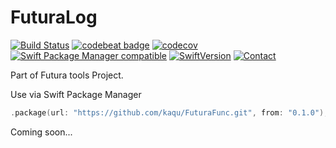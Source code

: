 # FuturaLog

[![Build Status](https://travis-ci.org/kaqu/FuturaLog.svg?branch=master)](https://travis-ci.org/kaqu/FuturaLog)
[![codebeat badge](https://codebeat.co/badges/00bd3810-fa88-4ad1-a237-c2ee46f0e068)](https://codebeat.co/projects/github-com-kaqu-futuralog-master)
[![codecov](https://codecov.io/gh/kaqu/FuturaLog/branch/master/graph/badge.svg)](https://codecov.io/gh/kaqu/FuturaLog)
[![Swift Package Manager compatible](https://img.shields.io/badge/Swift%20Package%20Manager-compatible-brightgreen.svg)](https://github.com/apple/swift-package-manager)
[![SwiftVersion](https://img.shields.io/badge/Swift-4.0-brightgreen.svg)]()
[![Contact](https://img.shields.io/badge/contact-@kaqukal-blue.svg?style=flat)](https://twitter.com/kaqukal)

Part of Futura tools Project.

Use via Swift Package Manager
```swift
.package(url: "https://github.com/kaqu/FuturaFunc.git", from: "0.1.0"),
```

Coming soon...
